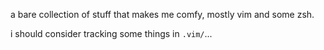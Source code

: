 a bare collection of stuff that makes me comfy, mostly vim and some zsh.

i should consider tracking some things in `.vim/`...
